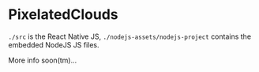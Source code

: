 # PixelatedClouds
`./src` is the React Native JS, `./nodejs-assets/nodejs-project` contains the embedded NodeJS JS files.

More info soon(tm)...
